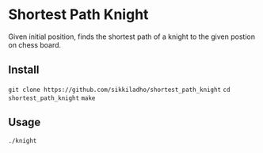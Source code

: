 # Shortest Path Knight
Given initial position, finds the shortest path of a knight to the given postion on chess board.

## Install
`git clone https://github.com/sikkiladho/shortest_path_knight`
`cd shortest_path_knight`
`make`

## Usage
`./knight`
